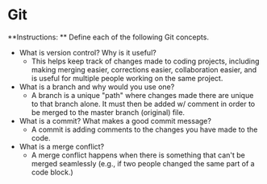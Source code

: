 # Git 

**Instructions: ** Define each of the following Git concepts.

* What is version control?  Why is it useful? 
	* This helps keep track of changes made to coding projects, including making merging easier, corrections easier, collaboration easier, and is useful for multiple people working on the same project.
* What is a branch and why would you use one?
	* A branch is a unique "path" where changes made there are unique to that branch alone. It must then be added w/ comment in order to be merged to the master branch (original) file.
* What is a commit? What makes a good commit message?
	* A commit is adding comments to the changes you have made to the code.
* What is a merge conflict?
	* A merge conflict happens when there is something that can't be merged seamlessly (e.g., if two people changed the same part of a code block.)